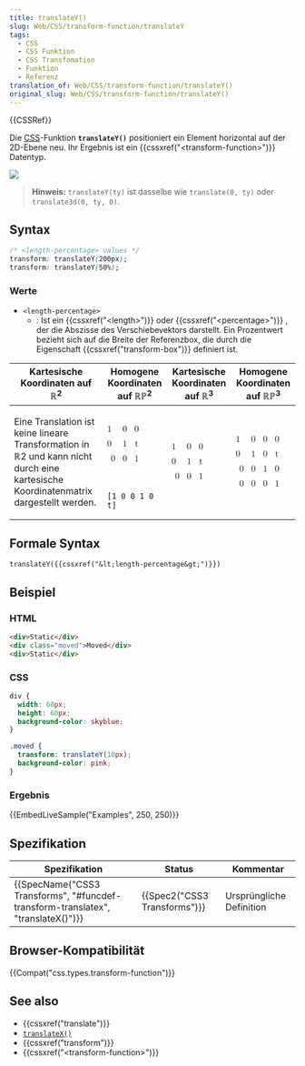 ```yaml
---
title: translateY()
slug: Web/CSS/transform-function/translateY
tags:
  - CSS
  - CSS Funktion
  - CSS Transfomation
  - Funktion
  - Referenz
translation_of: Web/CSS/transform-function/translateY()
original_slug: Web/CSS/transform-function/translateY()
---
```

{{CSSRef}}

Die [CSS](/de/docs/Web/CSS)-Funktion **`translateY()`** positioniert ein Element horizontal auf der 2D-Ebene neu. Ihr Ergebnis ist ein {{cssxref("&lt;transform-function&gt;")}} Datentyp.

![](https://mdn.mozillademos.org/files/12125/translateY.png)

> **Hinweis:** `translateY(ty)` ist dasselbe wie `translate(0, ty)` oder `translate3d(0, ty, 0)`.

## Syntax

```css
/* <length-percentage> values */
transform: translateY(200px);
transform: translateY(50%);
```

### Werte

- `<length-percentage>`
  - : Ist ein {{cssxref("&lt;length&gt;")}} oder {{cssxref("&lt;percentage&gt;")}} , der die Abszisse des Verschiebevektors darstellt. Ein Prozentwert bezieht sich auf die Breite der Referenzbox, die durch die Eigenschaft {{cssxref("transform-box")}} definiert ist.

<table class="standard-table">
  <thead>
    <tr>
      <th scope="col">Kartesische Koordinaten auf ℝ<sup>2</sup></th>
      <th scope="col">Homogene Koordinaten auf ℝℙ<sup>2</sup></th>
      <th scope="col">Kartesische Koordinaten auf ℝ<sup>3</sup></th>
      <th scope="col">Homogene Koordinaten auf ℝℙ<sup>3</sup></th>
    </tr>
  </thead>
  <tbody>
    <tr>
      <td colspan="1" rowspan="2">
        <p>
          Eine Translation ist keine lineare Transformation in ℝ2 und kann nicht
          durch eine kartesische Koordinatenmatrix dargestellt werden.
        </p>
      </td>
      <td>
        <math
          ><mfenced
            ><mtable
              ><mtr>1<mtd>0</mtd><mtd>0</mtd></mtr
              ><mtr>0<mtd>1</mtd><mtd>t</mtd></mtr
              ><mtr><mtd>0</mtd><mtd>0</mtd><mtd>1</mtd></mtr></mtable
            ></mfenced
          ></math
        >
      </td>
      <td colspan="1" rowspan="2">
        <math
          ><math
            ><mfenced
              ><mtable
                ><mtr>1<mtd>0</mtd><mtd>0</mtd></mtr
                ><mtr>0<mtd>1</mtd><mtd>t</mtd></mtr
                ><mtr><mtd>0</mtd><mtd>0</mtd><mtd>1</mtd></mtr></mtable
              ></mfenced
            ></math
          ></math
        >
      </td>
      <td colspan="1" rowspan="2">
        <math
          ><mfenced
            ><mtable
              ><mtr>1<mtd>0</mtd><mtd>0</mtd><mtd>0</mtd></mtr
              ><mtr>0<mtd>1</mtd><mtd>0</mtd><mtd>t</mtd></mtr
              ><mtr><mtd>0</mtd><mtd>0</mtd><mtd>1</mtd><mtd>0</mtd></mtr
              ><mtr
                ><mtd>0</mtd><mtd>0</mtd><mtd>0</mtd><mtd>1</mtd></mtr
              ></mtable
            ></mfenced
          ></math
        >
      </td>
    </tr>
    <tr>
      <td><code>[1 0 0 1 0 t]</code></td>
    </tr>
  </tbody>
</table>

## Formale Syntax

    translateY({{cssxref("&lt;length-percentage&gt;")}})

## Beispiel

### HTML

```html
<div>Static</div>
<div class="moved">Moved</div>
<div>Static</div>
```

### CSS

```css
div {
  width: 60px;
  height: 60px;
  background-color: skyblue;
}

.moved {
  transform: translateY(10px);
  background-color: pink;
}
```

### Ergebnis

{{EmbedLiveSample("Examples", 250, 250)}}

## Spezifikation

| Spezifikation                                                                                                | Status                               | Kommentar                |
| ------------------------------------------------------------------------------------------------------------ | ------------------------------------ | ------------------------ |
| {{SpecName("CSS3 Transforms", "#funcdef-transform-translatex", "translateX()")}} | {{Spec2("CSS3 Transforms")}} | Ursprüngliche Definition |

## Browser-Kompatibilität

{{Compat("css.types.transform-function")}}

## See also

- {{cssxref("translate")}}
- [`translateX()`](/de/docs/Web/CSS/transform-function/translateX)
- {{cssxref("transform")}}
- {{cssxref("&lt;transform-function&gt;")}}
